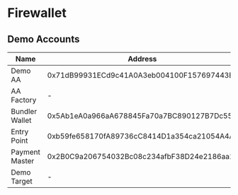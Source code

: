 # Firewallet

## Demo Accounts

| Name | Address |
| -- | --- |
| Demo AA | 0x71dB99931ECd9c41A0A3eb004100F157697443Ee |
| AA Factory | - |
| Bundler Wallet | 0x5Ab1eA0a966aA678845Fa70a7BC890127B7Dc55A |
| Entry Point | 0xb59fe658170fA89736cC8414D1a354ca21054A4A |
| Payment Master | 0x2B0C9a206754032Bc08c234afbF38D24e2186aa1 |
| Demo Target | - |